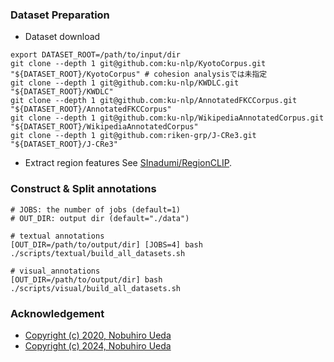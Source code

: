### Dataset Preparation
- Dataset download
```
export DATASET_ROOT=/path/to/input/dir
git clone --depth 1 git@github.com:ku-nlp/KyotoCorpus.git "${DATASET_ROOT}/KyotoCorpus" # cohesion analysisでは未指定
git clone --depth 1 git@github.com:ku-nlp/KWDLC.git "${DATASET_ROOT}/KWDLC"
git clone --depth 1 git@github.com:ku-nlp/AnnotatedFKCCorpus.git "${DATASET_ROOT}/AnnotatedFKCCorpus"
git clone --depth 1 git@github.com:ku-nlp/WikipediaAnnotatedCorpus.git "${DATASET_ROOT}/WikipediaAnnotatedCorpus"
git clone --depth 1 git@github.com:riken-grp/J-CRe3.git "${DATASET_ROOT}/J-CRe3"
```
- Extract region features
See [SInadumi/RegionCLIP](https://github.com/SInadumi/RegionCLIP).

### Construct & Split annotations

```
# JOBS: the number of jobs (default=1)
# OUT_DIR: output dir (default="./data")

# textual annotations
[OUT_DIR=/path/to/output/dir] [JOBS=4] bash ./scripts/textual/build_all_datasets.sh

# visual_annotations
[OUT_DIR=/path/to/output/dir] bash ./scripts/visual/build_all_datasets.sh
```

### Acknowledgement
- [Copyright (c) 2020, Nobuhiro Ueda](https://github.com/nobu-g/cohesion-analysis)
- [Copyright (c) 2024, Nobuhiro Ueda](https://github.com/riken-grp/multimodal-reference)
